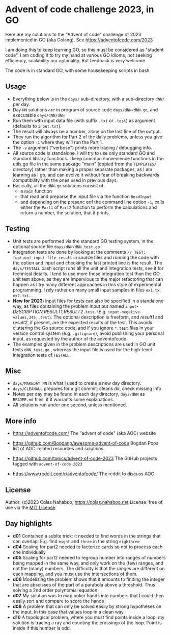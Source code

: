 # Advent of code challenge 2023, in GO

Here are my solutions to the "Advent of code" challenge of 2023 implemented in GO (aka Golang).
See https://adventofcode.com/2023

I am doing this to keep learning GO, so this must be considered as "student code". I am coding it to try my hand at various GO idioms, not seeking efficiency, scalability nor optimality. But feedback is very welcome.

The code is in standard GO, with some housekeeping scripts in bash.

## Usage

- Everything below is in the `days/` sub-directory, with a sub-directory `dNN/` per day.
- Day `NN` solutions are in program of source code `days/dNN/dNN.go`, and executable `days/dNN/dNN`
- Run them with input data file (with suffix `.txt` or `.test`) as argument (defaults to `input.txt`).
- The result will always be a number, alone on the last line of the output.
- They run the algorithm for Part 2 of the daily problems, unless you give the option `-1` where they will run the Part 1.
- The `-v` argument ("verbose") prints more tracing / debugging info.
- All source code is standalone, I will try to use only standard GO and standard library functions. I keep common convenience functions in the utils.go file in the same package "main" (copied from the `TEMPLATES/` directory) rather than making a proper separate packages, as I am learning as I go, and can evolve it without fear of breaking backwards compatibility with the ones used in previous days.
- Basically, all the `dNN.go` solutions consist of:
  - a `main` function
  - that read and preparse the input file via the function `ReadInput`
  - and depending on the presenc eof the command line option `-1`, calls either the `Part1` of `Part2` function to perform the calculations and return a number, the solution, that it prints.

## Testing

- Unit tests are performed via the standard GO testing system, in the optional source file `days/dNN/dNN_test.go`
- Integration tests are done by looking at the comments `// TEST: [option] input-file result` in source files and running the code with the option and input and checking the last printed line is the result. The `days/TESTALL` bash script runs all the unit and integration tests, see it for technical details. I tend to use more these integration test than the GO unit test above, as they are impervious to the major refactoring that can happen as I try many different approaches in this style of experimental programming. I rely rather on many small input samples in files `ex1.tx`, `ex2.txt`...
- **New for 2023:** input files for tests can also be specified in a standalone way, as files containing the problem input but named `input`*-DESCRIPTION,RESULT1,RESULT2*`.test`. (E.g. `input-negative-values,345,.test`). The optional description is freeform, and *result1* and *result2*, if present, are the expected results of the test. This avoids cluttering the Go source code, and if you ignore `*.test` files in your version control system (e.g. `.gitignore`), avoid publishing your personal input, as requested by the author of the adventofcode. 
- The examples given in the problem descriptions are used in GO unit tests `dNN_test.go` , whereas the input file is used for the high-level integration tests of `TESTALL`.

## Misc

- `days/MAKEDAY NN` is what I used to create a new day directory.
- `days/CLEANALL` prepares for a git commit: cleans dir, check missing info
- Notes per day may be found in each day directory, `days/dNN` as `README.md` files, if it warrants some explanations.
- All solutions run under one second, unless mentioned.

## More info
- https://adventofcode.com/ The "advent of code" (aka AOC) website
- https://github.com/Bogdanp/awesome-advent-of-code Bogdan Popa list of AOC-related resources and solutions
- https://github.com/topics/advent-of-code-2023 The GitHub projects tagged with `advent-of-code-2023`

- https://www.reddit.com/r/adventofcode/ The reddit to discuss AOC 


## License
Author: (c)2023 Colas Nahaboo, https://colas.nahaboo.net
License: free of use via the [MIT License](https://en.wikipedia.org/wiki/MIT_License).

## Day highlights

- **d01** Contained a sublte trick: it needed to find words in the strings that can overlap: E.g. find `eight` and `three` in the string `eighthree`
- **d04** Scaling for part2 needed to factorize cards so not to process each one individually
- **d05** Scaling for part2 needed to regroup number into ranges of numbers being mapped in the same way, and only work on the (few) ranges, and not the (many) numbers. The difficulty is that the ranges are different on each mapping, and you must use the intersections of them.
- **d06** Modelizing the problem shows that it amounts to finding the integer that are abscisses of the part of a parabola above a threshold. Thus solving a 2nd order polynomial equation.
- **d07** My solution was to map poker hands into numbers that I could then easily sort and compare to score the hands
- **d08** A problem that can only be solved easily by strong hypotheses on the input. In this case that values loop in a clean way.
- **d10** A topological problem, where you must find points inside a loop, my solution is tracing a ray and counting the crossings of the loop. Point is inside if this number is odd.
